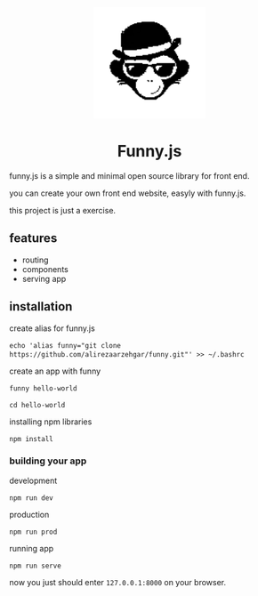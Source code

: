 <p align="center">
  <img width="200" height="200" src="https://raw.githubusercontent.com/alirezaarzehgar/funny/main/src/assets/logo.png">

  <h1 align="center"> Funny.js </h1>
</p>

funny.js is a simple and minimal open source library for front end.

you can create your own front end website, easyly with funny.js.

this project is just a exercise.

## features

- routing
- components
- serving app

## installation

create alias for funny.js

```
echo 'alias funny="git clone https://github.com/alirezaarzehgar/funny.git"' >> ~/.bashrc
```

create an app with funny

```
funny hello-world
```

```
cd hello-world
```

installing npm libraries

```
npm install
```

### building your app

development

```
npm run dev
```

production

```
npm run prod
```

running app

```
npm run serve
```

now you just should enter `127.0.0.1:8000` on your browser.
